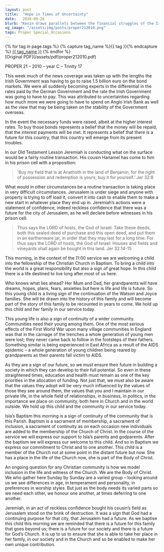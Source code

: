 ```yaml
---
layout: post
title:  "Hope in Times of Uncertainty"
date:   2010-09-26
blurb: "Kevin draws parallels between the financial struggles of the Irish Government and the biblical story of Jeremiah's land purchase during Jerusalem's siege. He emphasizes the importance of hope and confidence in the future, as exemplified by the baptism of a child in the congregation. The sermon underlines the need to invest in the future through education and health, and to instill values that will shape the next generation."
og_image: "/assets/img/posts/proper212010.png"
tags: Proper Special_Occasions
---    
```

<div class="tag-pills">
  {% for tag in page.tags %}
    {% capture tag_name %}{{ tag }}{% endcapture %}
    <a href="{{ site.baseurl }}/tag/{{ tag_name }}" class="tag-pill">{{ tag_name }}</a>
  {% endfor %}
</div>
[Original PDF](/assets/pdf/proper212010.pdf)

PROPER 21 – 2010 – year C – Trinity 17

This week much of the news coverage was taken up with the lengths the Irish Government was having to go to raise 1.5 billion euro on the bond markets. We were all suddenly becoming experts in the differential in the rates paid by the German Government and the rate the Irish Government was going to have to pay. This was attributed to uncertainties regarding how much more we were going to have to spend on Anglo Irish Bank as well as the view that may be being taken on the stability of the Government overseas.

In the event the necessary funds were raised, albeit at the higher interest rates. To buy those bonds represents a belief that the money will be repaid, that the interest payments will be met. It represents a belief that there is a future for this country, that this country will emerge from its present troubles.

In our Old Testament Lesson Jeremiah is conducting what on the surface would be a fairly routine transaction. His cousin Hanamel has come to him in his prison cell with a proposition:

> 'Buy my field that is at Anathoth in the land of Benjamin, for the right of possession and redemption is yours; buy it for yourself.' Jer 32:8

What would in other circumstances be a routine transaction is taking place in very difficult circumstances. Jerusalem is under siege and anyone with property is trying to off load it, convert it into cash to enable them to make a new start in whatever place they end up in. Jeremiah’s actions were a statement of confidence, indeed reckless confidence that there was a future for the city of Jerusalem, as he will declare before witnesses in his prison cell:

> Thus says the LORD of hosts, the God of Israel: Take these deeds, both this sealed deed of purchase and this open deed, and put them in an earthenware jar, in order that they may last for a long time. For thus says the LORD of hosts, the God of Israel: Houses and fields and vineyards shall again be bought in this land. Jer 32:14-15

This morning, in the context of the 11:00 service we are welcoming a child into the fellowship of the Christian Church in Baptism. To bring a child into the world is a great responsibility but also a sign of great hope. In this child there is a life destined to live long after most of us here.

Who knows what lies ahead? Her Mum and Dad, her grandparents will have dreams, hopes, plans, fears, anxieties but here is life and life is future. So this young child is a living sign of the continuation of the Watson and Joyce families. She will be drawn into the history of this family and will become part of the story of this family to be recounted in years to come. We hold up this child and her family in our service today.

This young life is also a sign of continuity of a wider community. Communities need their young among them. One of the most serious effects of the First World War upon many village communities in England was that in the carnage of the trenches a whole generation of young men were lost; they never came back to follow in the footsteps of their fathers. Something similar is being experienced in East Africa as a result of the AIDS epidemic – a whole generation of young children being reared by grandparents as their parents fall victim to AIDS.

As they are a sign of our future, so we must ensure their future in building a society in which they can develop to their full potential. So even in these straightened times, education and health must remain as one of the key priorities in the allocation of funding. Not just that, we must also be aware that the values they adopt will be very much influenced by the values of those they see around them, the values that you and I maintain in our private life, in the whole field of relationships, in business, in politics, in the importance we place on community, both here in Church and in the world outside. We hold up this child and the community in our service today.

Isla’s Baptism this morning is a sign of continuity of the community that is this Parish. Baptism is a sacrament of membership, a sacrament of inclusion, a sacrament of continuity as on each occasion new individuals are added to the membership of the Church of Christ. In the course of the service we will express our support to Isla’s parents and godparents. After the baptism we will express our welcome to this child. And so in Baptism we express our commitment to Christ and to one another. This child is a member of the Church not at some point in the distant future but now. She has a place in the life of the Church now, she is part of the Body of Christ.

An ongoing question for any Christian community is how we model inclusion in the life and witness of the Church. We are the Body of Christ. We who gather here Sunday by Sunday are a varied group – looking around us we see differences in age, in temperament and personality, in preferences in worship styles. But just as the body needs its varied parts so we need each other, we honour one another, at times deferring to one another.

Jeremiah, in an act of reckless confidence bought his cousin’s field as Jerusalem stood on the brink of destruction. It was a sign that God had a continuing purpose for that city, that Jerusalem had a future. As we baptise this child this morning we are reminded that there is a future for this family that goes beyond us; there is a future for our society and there is a future for God’s Church. It is up to us to ensure that she is able to take her place in her family, in our society and in the Church and so be enabled to make her own unique contribution.
